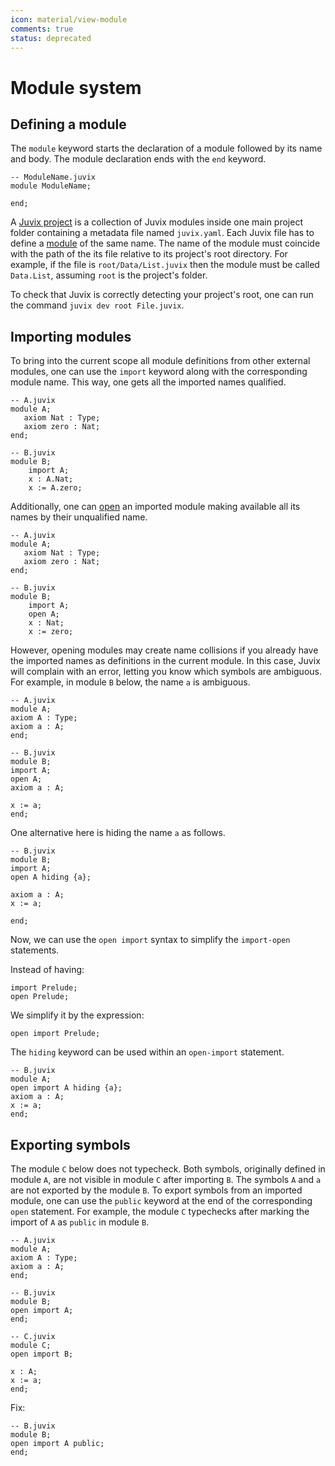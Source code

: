 ```yaml
---
icon: material/view-module
comments: true
status: deprecated
---
```

# Module system

## Defining a module

The `module` keyword starts the declaration of a module followed by its
name and body. The module declaration ends with the `end` keyword.

```juvix
-- ModuleName.juvix
module ModuleName;

end;
```

A <u>Juvix project</u> is a collection of Juvix modules inside one main
project folder containing a metadata file named `juvix.yaml`. Each Juvix
file has to define a <u>module</u> of the same name. The name of the
module must coincide with the path of the its file relative to its
project's root directory. For example, if the file is
`root/Data/List.juvix` then the module must be called `Data.List`,
assuming `root` is the project's folder.

To check that Juvix is correctly detecting your project's root, one can
run the command `juvix dev root File.juvix`.

## Importing modules

To bring into the current scope all module definitions from other
external modules, one can use the `import` keyword along with the
corresponding module name. This way, one gets all the imported names
qualified.

```juvix
-- A.juvix
module A;
   axiom Nat : Type;
   axiom zero : Nat;
end;

-- B.juvix
module B;
    import A;
    x : A.Nat;
    x := A.zero;
```

Additionally, one can <u>open</u> an imported module making available
all its names by their unqualified name.

```juvix
-- A.juvix
module A;
   axiom Nat : Type;
   axiom zero : Nat;
end;

-- B.juvix
module B;
    import A;
    open A;
    x : Nat;
    x := zero;
```

However, opening modules may create name collisions if you already have
the imported names as definitions in the current module. In this case,
Juvix will complain with an error, letting you know which symbols are
ambiguous. For example, in module `B` below, the name `a` is ambiguous.

```juvix
-- A.juvix
module A;
axiom A : Type;
axiom a : A;
end;

-- B.juvix
module B;
import A;
open A;
axiom a : A;

x := a;
end;
```

One alternative here is hiding the name `a` as follows.

```juvix
-- B.juvix
module B;
import A;
open A hiding {a};

axiom a : A;
x := a;

end;
```

Now, we can use the `open import` syntax to simplify the `import-open`
statements.

Instead of having:

```juvix
import Prelude;
open Prelude;
```

We simplify it by the expression:

```juvix
open import Prelude;
```

The `hiding` keyword can be used within an `open-import` statement.

```juvix
-- B.juvix
module A;
open import A hiding {a};
axiom a : A;
x := a;
end;
```

## Exporting symbols

The module `C` below does not typecheck. Both symbols, originally
defined in module `A`, are not visible in module `C` after importing
`B`. The symbols `A` and `a` are not exported by the module `B`. To
export symbols from an imported module, one can use the `public` keyword
at the end of the corresponding `open` statement. For example, the
module `C` typechecks after marking the import of `A` as `public` in
module `B`.

```juvix
-- A.juvix
module A;
axiom A : Type;
axiom a : A;
end;

-- B.juvix
module B;
open import A;
end;

-- C.juvix
module C;
open import B;

x : A;
x := a;
end;
```

Fix:

```juvix
-- B.juvix
module B;
open import A public;
end;
```
